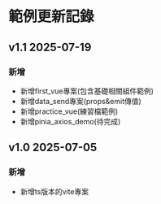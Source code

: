 # 範例更新記錄


## v1.1 2025-07-19

### 新增

- 新增first_vue專案(包含基礎相關組件範例)
- 新增data_send專案(props&emit傳值)
- 新增practice_vue(練習檔範例)
- 新增pinia_axios_demo(待完成)

## v1.0 2025-07-05

### 新增

- 新增ts版本的vite專案
